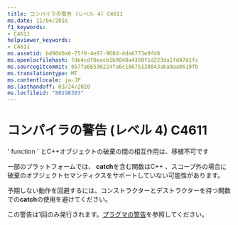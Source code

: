 ```yaml
---
title: コンパイラの警告 (レベル 4) C4611
ms.date: 11/04/2016
f1_keywords:
- C4611
helpviewer_keywords:
- C4611
ms.assetid: bd90d0a6-75f9-4e97-968d-dda6773e9fd8
ms.openlocfilehash: 7de4cdf0eacb1b9848a4350f1d223da1fd47d1fc
ms.sourcegitcommit: 857fa6b530224fa6c18675138043aba9aa0619fb
ms.translationtype: MT
ms.contentlocale: ja-JP
ms.lasthandoff: 03/24/2020
ms.locfileid: "80198303"
---
```

# <a name="compiler-warning-level-4-c4611"></a>コンパイラの警告 (レベル 4) C4611

' function ' とC++オブジェクトの破棄の間の相互作用は、移植不可です

一部のプラットフォームでは、 **catch**を含む関数はC++ 、スコープ外の場合に破棄のオブジェクトセマンティクスをサポートしていない可能性があります。

予期しない動作を回避するには、コンストラクターとデストラクターを持つ関数での**catch**の使用を避けてください。

この警告は1回のみ発行されます。[プラグマの警告](../../preprocessor/warning.md)を参照してください。
